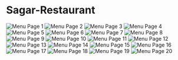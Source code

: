 # Sagar-Restaurant
<html lang="en">
<head>
  <meta charset="UTF-8">
</head>
<body>

  <img src="menu.zip - 1.PNG" alt="Menu Page 1">
  <img src="menu.zip - 2.PNG" alt="Menu Page 2">
  <img src="menu.zip - 3.PNG" alt="Menu Page 3">
  <img src="menu.zip - 4.PNG" alt="Menu Page 4">
  <img src="menu.zip - 5.PNG" alt="Menu Page 5">
  <img src="menu.zip - 6.PNG" alt="Menu Page 6">
  <img src="menu.zip - 7.PNG" alt="Menu Page 7">
  <img src="menu.zip - 8.PNG" alt="Menu Page 8">
  <img src="menu.zip - 9.PNG" alt="Menu Page 9">
  <img src="menu.zip - 10.PNG" alt="Menu Page 10">
  <img src="menu.zip - 11.PNG" alt="Menu Page 11">
  <img src="menu.zip - 12.PNG" alt="Menu Page 12">
  <img src="menu.zip - 13.PNG" alt="Menu Page 13">
  <img src="menu.zip - 14.PNG" alt="Menu Page 14">
  <img src="menu.zip - 15.PNG" alt="Menu Page 15">
  <img src="menu.zip - 16.PNG" alt="Menu Page 16">
  <img src="menu.zip - 17.PNG" alt="Menu Page 17">
  <img src="menu.zip - 18.PNG" alt="Menu Page 18">
  <img src="menu.zip - 19.PNG" alt="Menu Page 19">
  <img src="menu.zip - 20.PNG" alt="Menu Page 20">


</body>
</html>
